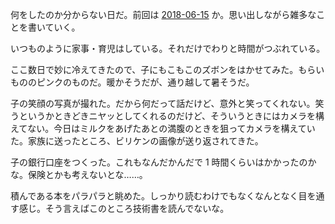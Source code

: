 何をしたのか分からない日だ。前回は [2018-06-15][] か。思い出しながら雑多なことを書いていく。

いつものように家事・育児はしている。それだけでわりと時間がつぶれている。

ここ数日で妙に冷えてきたので、子にもこもこのズボンをはかせてみた。もらいもののピンクのものだ。暖かそうだが、通り越して暑そうだ。

子の笑顔の写真が撮れた。だから何だって話だけど、意外と笑ってくれない。笑うというかときどきニヤッとしてくれるのだけど、そういうときにはカメラを構えてない。今日はミルクをあげたあとの満腹のときを狙ってカメラを構えていた。家族に送ったところ、ビリケンの画像が送り返されてきた。

子の銀行口座をつくった。これもなんだかんだで 1 時間くらいはかかったのかな。保険とかも考えないとな……。

積んである本をパラパラと眺めた。しっかり読むわけでもなくなんとなく目を通す感じ。そう言えばこのところ技術書を読んでないな。

[2018-06-15]: https://blog.bouzuya.net/2018/06/15/
